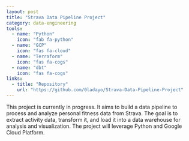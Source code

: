 ```yaml
---
layout: post
title: "Strava Data Pipeline Project"
category: data-engineering
tools:
  - name: "Python"
    icon: "fab fa-python"
  - name: "GCP"
    icon: "fas fa-cloud"
  - name: "Terraform"
    icon: "fas fa-cogs"
  - name: "dbt"
    icon: "fas fa-cogs"
links:
  - title: "Repository"
    url: "https://github.com/0ladayo/Strava-Data-Pipeline-Project"
---
```


This project is currently in progress. It aims to build a data pipeline to process and analyze personal fitness data from Strava. The goal is to extract activity data, transform it, and load it into a data warehouse for analysis and visualization. The project will leverage Python and Google Cloud Platform.